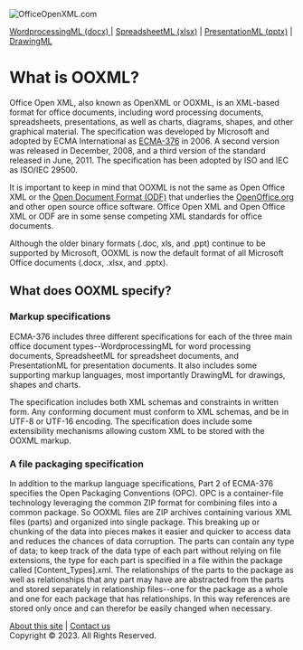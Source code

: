 ![OfficeOpenXML.com](images/ooxmlBanner.png)

[WordprocessingML (docx) ](anatomyofOOXML.md) | [SpreadsheetML (xlsx)](anatomyofOOXML-xlsx.md) | [PresentationML (pptx)](anatomyofOOXML-pptx.md) | [DrawingML](drwOverview.md)

# What is OOXML?

Office Open XML, also known as OpenXML or OOXML, is an XML-based format for office documents, including word processing documents, spreadsheets, presentations, as well as charts, diagrams, shapes, and other graphical material. The specification was developed by Microsoft and adopted by ECMA International as [ECMA-376](http://www.ecma-international.org/publications/standards/Ecma-376.htm) in 2006. A second version was released in December, 2008, and a third version of the standard released in June, 2011. The specification has been adopted by ISO and IEC as ISO/IEC 29500.

It is important to keep in mind that OOXML is not the same as Open Office XML or the [Open Document Format (ODF)](http://www.oasis-open.org/standards) that underlies the [OpenOffice.org](http://www.openoffice.org/) and other open source office software. Office Open XML and Open Office XML or ODF are in some sense competing XML standards for office documents.

Although the older binary formats (.doc, xls, and .ppt) continue to be supported by Microsoft, OOXML is now the default format of all Microsoft Office documents (.docx, .xlsx, and .pptx).

## What does OOXML specify?

### Markup specifications

ECMA-376 includes three different specifications for each of the three main office document types--WordprocessingML for word processing documents, SpreadsheetML for spreadsheet documents, and PresentationML for presentation documents. It also includes some supporting markup languages, most importantly DrawingML for drawings, shapes and charts.

The specification includes both XML schemas and constraints in written form. Any conforming document must conform to XML schemas, and be in UTF-8 or UTF-16 encoding. The specification does include some extensibility mechanisms allowing custom XML to be stored with the OOXML markup.

### A file packaging specification

In addition to the markup language specifications, Part 2 of ECMA-376 specifies the Open Packaging Conventions (OPC). OPC is a container-file technology leveraging the common ZIP format for combining files into a common package. So OOXML files are ZIP archives containing various XML files (parts) and organized into single package. This breaking up or chunking of the data into pieces makes it easier and quicker to access data and reduces the chances of data corruption. The parts can contain any type of data; to keep track of the data type of each part without relying on file extensions, the type for each part is specified in a file within the package called [Content_Types].xml. The relationships of the parts to the package as well as relationships that any part may have are abstracted from the parts and stored separately in relationship files--one for the package as a whole and one for each package that has relationships. In this way references are stored only once and can therefor be easily changed when necessary.

[About this site](aboutThisSite.md) | [Contact us](contactUs.md)  
Copyright © 2023. All Rights Reserved.
